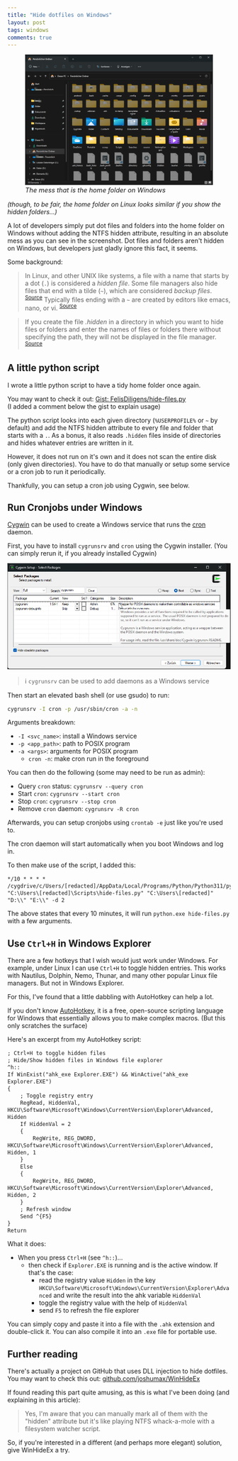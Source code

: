 ```yaml
---
title: "Hide dotfiles on Windows"
layout: post
tags: windows
comments: true
---
```


<figure>
    <img src="/assets/posts/all-those-folders.png">
    <figcaption style="font-size: 11pt; font-style: italic;">The mess that is the home folder on Windows</figcaption>
</figure>

_(though, to be fair, the home folder on Linux looks similar if you show the hidden folders...)_

A lot of developers simply put dot files and folders into the home folder on Windows without adding the NTFS hidden attribute, resulting in an absolute mess as you can see in the screenshot.
Dot files and folders aren't hidden on Windows, but developers just gladly ignore this fact, it seems.

Some background:

> In Linux, and other UNIX like systems, a file with a name that starts by a dot (`.`) is considered a _hidden file_. Some file managers also hide files that end with a tilde (`~`), which are considered _backup files_. <sup>[Source](https://github.com/brunonova/nautilus-hide)</sup> Typically files ending with a `~` are created by editors like emacs, nano, or vi. <sup>[Source](https://unix.stackexchange.com/a/76192)</sup>

> If you create the file _.hidden_ in a directory in which you want to hide files or folders and enter the names of files or folders there without specifying the path, they will not be displayed in the file manager. <sup>[Source](https://wiki.ubuntuusers.de/Versteckte_Dateien/)</sup>

## A little python script

I wrote a little python script to have a tidy home folder once again.

You may want to check it out: [Gist: FelisDiligens/hide-files.py](https://gist.github.com/FelisDiligens/9886ede399e3a321797b43ab53a371f9)  
(I added a comment below the gist to explain usage)

The python script looks into each given directory (`%USERPROFILE%` or `~` by default) and add the NTFS hidden attribute to every file and folder that starts with a `.`.
As a bonus, it also reads `.hidden` files inside of directories and hides whatever entries are written in it.

However, it does not run on it's own and it does not scan the entire disk (only given directories).
You have to do that manually or setup some service or a cron job to run it periodically.

Thankfully, you can setup a cron job using Cygwin, see below.


## Run Cronjobs under Windows

[Cygwin](https://www.cygwin.com/) can be used to create a Windows service that runs the [cron](https://en.wikipedia.org/wiki/Cron) daemon.

First, you have to install `cygrunsrv` and `cron` using the Cygwin installer. (You can simply rerun it, if you already installed Cygwin)

![](/assets/posts/cygwin-installer-cygrunsrv.png)

> ℹ️  `cygrunsrv` can be used to add daemons as a Windows service

Then start an elevated bash shell (or use gsudo) to run:
```bash
cygrunsrv -I cron -p /usr/sbin/cron -a -n
```

Arguments breakdown:
- `-I <svc_name>`: install a Windows service
- `-p <app_path>`: path to POSIX program
- `-a <args>`: arguments for POSIX program
	- `cron -n`: make cron run in the foreground

You can then do the following (some may need to be run as admin):
- Query `cron` status: `cygrunsrv --query cron`
- Start `cron`: `cygrunsrv --start cron`
- Stop `cron`: `cygrunsrv --stop cron`
- Remove `cron` daemon: `cygrunsrv -R cron`

Afterwards, you can setup cronjobs using `crontab -e` just like you're used to.

The cron daemon will start automatically when you boot Windows and log in.

To then make use of the script, I added this:

```
*/10 * * * * /cygdrive/c/Users/[redacted]/AppData/Local/Programs/Python/Python311/python "C:\Users\[redacted]\Scripts\hide-files.py" "C:\Users\[redacted]" "D:\\" "E:\\" -d 2
```

The above states that every 10 minutes, it will run `python.exe hide-files.py` with a few arguments.

## Use `Ctrl+H` in Windows Explorer

There are a few hotkeys that I wish would just work under Windows.
For example, under Linux I can use `Ctrl+H` to toggle hidden entries. This works with Nautilus, Dolphin, Nemo, Thunar, and many other popular Linux file managers. But not in Windows Explorer.

For this, I've found that a little dabbling with AutoHotkey can help a lot.

If you don't know [AutoHotkey](https://www.autohotkey.com/),
it is a free, open-source scripting language for Windows that essentially allows you to make complex macros.
(But this only scratches the surface)

Here's an excerpt from my AutoHotkey script:
```ahk
; Ctrl+H to toggle hidden files
; Hide/Show hidden files in Windows file explorer
^h::
If WinExist("ahk_exe Explorer.EXE") && WinActive("ahk_exe Explorer.EXE")
{
	; Toggle registry entry
	RegRead, HiddenVal, HKCU\Software\Microsoft\Windows\CurrentVersion\Explorer\Advanced, Hidden
	If HiddenVal = 2
	{
		RegWrite, REG_DWORD, HKCU\Software\Microsoft\Windows\CurrentVersion\Explorer\Advanced, Hidden, 1
	}
	Else
	{
		RegWrite, REG_DWORD, HKCU\Software\Microsoft\Windows\CurrentVersion\Explorer\Advanced, Hidden, 2
	}
	; Refresh window
	Send ^{F5}
}
Return
```

What it does:
- When you press `Ctrl+H` (see `^h::`)...
  - then check if `Explorer.EXE` is running and is the active window. If that's the case:
    - read the registry value `Hidden` in the key `HKCU\Software\Microsoft\Windows\CurrentVersion\Explorer\Advanced` and write the result into the ahk variable `HiddenVal`
    - toggle the registry value with the help of `HiddenVal`
    - send `F5` to refresh the file explorer

You can simply copy and paste it into a file with the `.ahk` extension and double-click it. You can also compile it into an `.exe` file for portable use.


## Further reading

There's actually a project on GitHub that uses DLL injection to hide dotfiles.  
You may want to check this out: [github.com/joshumax/WinHideEx](https://github.com/joshumax/WinHideEx)

If found reading this part quite amusing, as this is what I've been doing (and explaining in this article):
> Yes, I'm aware that you can manually mark all of them with the "hidden" attribute but it's like playing NTFS whack-a-mole with a filesystem watcher script. 

So, if you're interested in a different (and perhaps more elegant) solution, give WinHideEx a try.